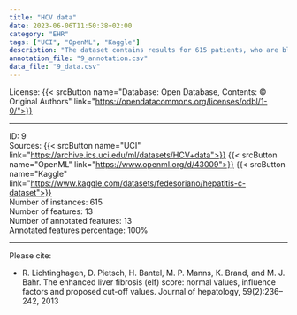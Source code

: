 ```yaml
---
title: "HCV data"
date: 2023-06-06T11:50:38+02:00
category: "EHR"
tags: ["UCI", "OpenML", "Kaggle"]
description: "The dataset contains results for 615 patients, who are blood donors and Hepatitis C patients. Demographic features like age are reported next to laboratory results."
annotation_file: "9_annotation.csv"
data_file: "9_data.csv"
---
```


License: {{< srcButton name="Database: Open Database, Contents: © Original Authors" link="https://opendatacommons.org/licenses/odbl/1-0/">}} 

 --- 
ID: 9 \
Sources: {{< srcButton name="UCI" link="https://archive.ics.uci.edu/ml/datasets/HCV+data">}} {{< srcButton name="OpenML" link="https://www.openml.org/d/43009">}} {{< srcButton name="Kaggle" link="https://www.kaggle.com/datasets/fedesoriano/hepatitis-c-dataset">}}  \
Number of instances: 615 \
Number of features: 13 \
Number of annotated features: 13 \
Annotated features percentage: 100% 

 --- 
Please cite: 
- R. Lichtinghagen, D. Pietsch, H. Bantel, M. P. Manns, K. Brand, and M. J. Bahr. The enhanced liver fibrosis (elf) score: normal values, influence factors and proposed cut-off values. Journal of hepatology, 59(2):236–242, 2013 
